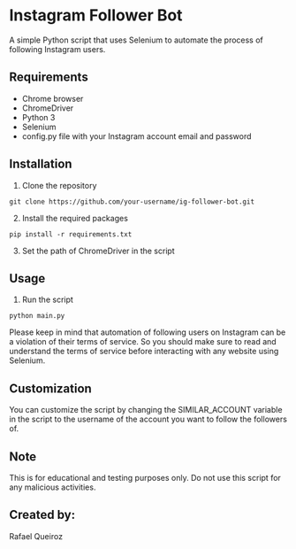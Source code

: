 # Instagram Follower Bot
A simple Python script that uses Selenium to automate the process of following Instagram users.

## Requirements
- Chrome browser
- ChromeDriver
- Python 3
- Selenium
- config.py file with your Instagram account email and password

## Installation
1. Clone the repository
```
git clone https://github.com/your-username/ig-follower-bot.git
```

2. Install the required packages
```
pip install -r requirements.txt
```

3. Set the path of ChromeDriver in the script

## Usage

1. Run the script
```
python main.py
```

Please keep in mind that automation of following users on Instagram can be a violation of their terms of service. So you should make sure to read and understand the terms of service before interacting with any website using Selenium.


## Customization

You can customize the script by changing the SIMILAR_ACCOUNT variable in the script to the username of the account you want to follow the followers of.

## Note

This is for educational and testing purposes only. Do not use this script for any malicious activities.

## Created by:
Rafael Queiroz
